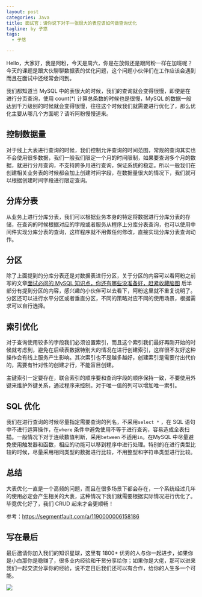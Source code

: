```yaml
---
layout: post
categories: Java
title: 面试官：请你说下对于一张很大的表应该如何做查询优化
tagline: by 子悠
tags: 
  - 子悠

---
```


Hello，大家好，我是阿粉，今天是周六，你是在放假还是跟阿粉一样在加班呢？今天的课题是跟大伙聊聊数据表的优化问题，这个问题小伙伴们在工作应该会遇到而且在面试中还经常会问到。

<!--more-->

我们都知道当 MySQL 中的表很大的时候，我们的查询就会变得很慢，即使是在进行分页查询，使用 count(*) 计算总条数的时候也是很慢，MySQL 的数据一般达到千万级别的时候就会变得很慢，往往这个时候我们就需要进行优化了，那么优化主要从哪几个方面呢？请听阿粉慢慢道来。

## 控制数据量

对于线上大表进行查询的时候，我们控制允许查询的时间范围，常规的查询其实也不会使用很多数据，我们一般我们限定一个月的时间限制，如果要查询多个月的数据，就进行分月查询，不支持跨多月进行查询，保证系统的稳定。所以一般我们在创建相关业务表的时候都会加上创建时间字段，在数据量很大的情况下，我们就可以根据创建时间字段进行限定查询。

## 分库分表

从业务上进行分库分表，我们可以根据业务本身的特定将数据进行分库分表的存储，在查询的时候根据对应的字段或者服务从程序上分库分表查询，也可以使用中间件实现分库分表的查询，这样程序就不用做任何修改，直接实现分库分表查询动作。

## 分区

除了上面提到的分库分表还是对数据表进行分区，关于分区的内容可以看阿粉之前写的文章[面试必问的 MySQL 知识点，你还有哪些没准备好，赶紧收藏脑图](https://mp.weixin.qq.com/s?__biz=MzkzODE3OTI0Ng==&mid=2247490991&idx=1&sn=92033718b1169800c7b856504d288508&chksm=c285726ef5f2fb788f0a2804579bcc4eb4800e8008c470c3c36dca9e50807dc4e2580b0ce97a&token=1371801833&lang=zh_CN#rd) 后半部分有提到分区的内容，感兴趣的小伙伴可以去看下，阿粉这里就不重复说明了。分区还可以进行水平分区或者垂直分区，不同的策略对应不同的使用场景，根据需求可以自行选择。

## 索引优化

对于查询使用较多的字段我们必须设置索引，而且这个索引我们最好再刚开始的时候就考虑到，避免在后续表数据特别大的情况在进行创建索引，这样很不友好这种操作会有线上服务产生影响。其次索引也不是越多越好，创建索引是需要付出代价的，需要有针对性的创建才行，不能盲目创建。

主键索引一定要存在，联合索引的顺序要和查询字段的顺序保持一致，不要使用外键来维护外键关系，通过程序来控制。对于唯一值的列可以增加唯一索引。

## SQL 优化

我们在进行查询的时候尽量指定需要查询的列名，不采用`select *` ，在 SQL 语句中不进行运算操作，在`where` 条件中避免使用不等于进行查询，容易造成全表扫描。一般情况下对于连续数值判断，采用`between` 不适用`in`。在MySQL 中尽量避免使用触发器和函数，相应的功能可以移到程序中进行处理。特别的在进行类型比较的时候，尽量采用相同类型的数据进行比较，不用整型和字符串类型进行比较。

## 总结

大表优化一直是一个高频的问题，而且在很多场景下都会存在，一个系统经过几年的使用必定会产生相关的大表，这种情况下我们就需要根据实际情况进行优化了。毕竟优化好了，我们 CRUD 起来才会更顺畅！

参考：https://segmentfault.com/a/1190000006158186

## 写在最后

最后邀请你加入我们的知识星球，这里有 1800+ 优秀的人与你一起进步，如果你是小白那你是稳赚了，很多业内经验和干货分享给你；如果你是大佬，那可以进来我们一起交流分享你的经验，说不定日后我们还可以有合作，给你的人生多一个可能。

![](http://www.justdojava.com/assets/images/2019/java/image_ziyou/子悠-知识星球.png)

